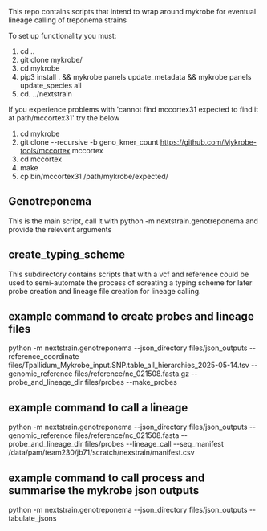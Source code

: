 This repo contains scripts that intend to wrap around mykrobe for eventual lineage calling of treponema strains

To set up functionality you must: 
1. cd ..
2. git clone mykrobe/
3. cd mykrobe
4. pip3 install . && mykrobe panels update_metadata && mykrobe panels update_species all
5. cd. ../nextstrain

If you experience problems with 'cannot find mccortex31 expected to find it at path/mccortex31' try the below

1. cd mykrobe
2. git clone --recursive -b geno_kmer_count https://github.com/Mykrobe-tools/mccortex mccortex
3. cd mccortex
4. make
5. cp bin/mccortex31 /path/mykrobe/expected/

## Genotreponema
This is the main script, call it with python -m nextstrain.genotreponema and provide the relevent arguments

## create_typing_scheme
This subdirectory contains scripts that with a vcf and reference could be used to semi-automate the process of screating a 
typing scheme for later probe creation and lineage file creation for lineage calling.

## example command to create probes and lineage files

python -m nextstrain.genotreponema --json_directory files/json_outputs --reference_coordinate files/Tpallidum_Mykrobe_input.SNP.table_all_hierarchies_2025-05-14.tsv --genomic_reference files/reference/nc_021508.fasta.gz --probe_and_lineage_dir files/probes --make_probes

## example command to call a lineage

python -m nextstrain.genotreponema --json_directory files/json_outputs --genomic_reference files/reference/nc_021508.fasta --probe_and_lineage_dir files/probes --lineage_call --seq_manifest /data/pam/team230/jb71/scratch/nexstrain/manifest.csv

## example command to call process and summarise the mykrobe json outputs
python -m nextstrain.genotreponema --json_directory files/json_outputs --tabulate_jsons 